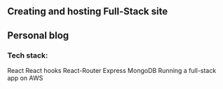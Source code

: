 ## Creating and hosting Full-Stack site
## Personal blog

### Tech stack:
React 
React hooks 
React-Router 
Express 
MongoDB 
Running a full-stack app on AWS 
